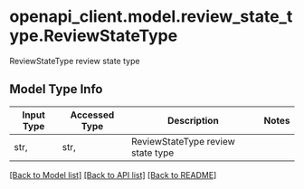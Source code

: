 # openapi_client.model.review_state_type.ReviewStateType

ReviewStateType review state type

## Model Type Info
Input Type | Accessed Type | Description | Notes
------------ | ------------- | ------------- | -------------
str,  | str,  | ReviewStateType review state type | 

[[Back to Model list]](../../README.md#documentation-for-models) [[Back to API list]](../../README.md#documentation-for-api-endpoints) [[Back to README]](../../README.md)

